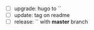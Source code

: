 - [ ] upgrade: hugo to ``
- [ ] update: tag on readme
- [ ] release: `` with **master** branch
<!-- - [x] release: `` with **modules** branch -->
